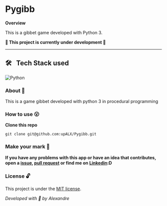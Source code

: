 # Pygibb

**Overview**

This is a gibbet game developed with Python 3.

**:construction: This project is currently under development :construction:**

---

## 🛠 &nbsp; Tech Stack used 
![Python](https://img.shields.io/badge/-Python-05122A?style=flat&logo=python)&nbsp;

### About :book:
This is a game gibbet developed with python 3 in procedural programming

### How to use :open_mouth:

**Clone this repo**


```
git clone git@github.com:upALX/Pygibb.git
```

### Make your mark :triangular_flag_on_post:      

**If you have any problems with this app or have an idea that contributes, open a [issue](https://github.com/upALX/Pygibb/issues), [pull request](https://github.com/upALX/Pygibb/pulls) or find me on [Linkedin](https://www.linkedin.com/in/upalx/):D**

### License :unlock:

This project is under the [MIT license](https://github.com/upALX/Pygibb/blob/main/LICENSE).

*Developed with :purple_heart: by Alexandre*  
